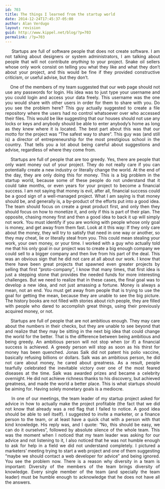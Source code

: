 ```yaml
---
id: 703
title: The things I learned from the startup world
date: 2014-12-24T17:45:37-05:00
author: Alan Verdugo
layout: revision
guid: http://www.kippel.net/blog/?p=703
permalink: /?p=703
---
```

<p style="text-align: justify;">
      Startups are full of software people that does not create software. I am not talking about designers or system administrators, I am talking about people that will not contribute <em>anything</em> to your project. Snake oil sellers whose only work consist on telling you what they like and what they don&#8217;t about your project, and this would be fine if they provided constructive criticism, or useful advise, but they don&#8217;t.
</p>

<p style="text-align: justify;">
      One of the members of my team suggested that our web page should not use any passwords for login. His idea was to just type your username and you could login and access your data freely. This username was the one you would share with other users in order for them to share with you. Do you see the problem here? This guy actually suggested to create a file repository where the users had no control whatsoever over who accessed their files. This would be like suggesting that our houses should not use any locks or keys and anybody should be able to enter anybody&#8217;s home as long as they knew where it is located. The best part about this was that our motto for the project was &#8220;The safest way to share&#8221;. This guy was (and still is) a director of entrepreneurship for the most prestigious school in the country. That tells you a lot about being careful about suggestions and advise, regardless of where they come from.
</p>

<p style="text-align: justify;">
      Startups are full of people that are too greedy. Yes, there are people that only want money out of your project. They do not really care if you can potentially create a new industry or literally change the world. At the end of the day, they are only doing this for money. This is a big problem in the startup world, because some of these people do not understand that it could take months, or even years for your project to become a financial success. I am not saying that money is evil, after all, financial success could be a good sign of a well-managed project. What I am saying is that money should be, and generally is, a by-product of the efforts put into a good idea. The team should focus on create a great product first, and only then they should focus on how to monetize it, and only if this is part of their plan. The opposite, chasing money first and then a good idea to back it up will simply not work. You must identify if you are working with people whose only goal is money, and get away from them fast. Look at it this way: If they only care about the money, they will try to satisfy that need in one way or another, so they may cheat, lie or literally steal from you. This could mean stealing your work, your own money, or your time. I worked with a guy who actually told me that his only goal in our project was to create a big enough company we could sell to a bigger company and then live from his part of the deal. This was an obvious sign that he did not care at all about our work. I know that there have been great projects that spawned even greater projects by selling that first &#8220;proto-company&#8221;, I know that many times, that first idea is just a stepping stone that provides the needed funds for more interesting challenges. But we need to realize that in these cases, the final goal was to develop a new idea, and not just amassing a fortune. Money is always a mean, not an end. You must get away from people that is trying to use the goal for getting the mean, because they are unable to see the big picture. The history books are not filled with stories about rich people, they are filled with people who dared to accomplish great things, using their previously acquired money, or not.
</p>

<p style="text-align: justify;">
      Startups are full of people that are not ambitious enough. They may care about the numbers in their checks, but they are unable to see beyond that and realize that they may be sitting in the next big idea that could change the world for the better. That is the difference between being ambitious and being greedy. An ambitious person will not stop when (or if) a financial success is achieved. A greedy person will stop as soon as his thirst for money has been quenched. Jonas Salk did not patent his polio vaccine, basically refusing billions or dollars. Salk was an ambitious person, he did not care about money, he cared about greatness. As a result, people tearfully celebrated the inevitable victory over one of the most feared diseases at the time. Salk was awarded prizes and became a celebrity overnight. He did not achieve richness thanks to his discovery, but achieved greatness, and made the world a better place. This is what startups should be aiming for. Having solely monetary goals is a mediocre.
</p>

<p style="text-align: justify;">
      In one of our meetings, the team leader of my startup project asked for advice in how to actually make the project profitable (the fact that we did not know that already was a red flag that I failed to notice. A good idea should be able to sell itself). I suggested to invite a marketer, or a finance person to the team, or at least have a quick chat with a person with that kind knowledge. His reply was, and I quote: &#8220;No, this should be easy, we can do it ourselves&#8221;, followed by absolute silence of the whole team. This was the moment when I noticed that my team leader was asking for our advice and not listening to it, I also noticed that he was not humble enough to ask for help in a field we did not understand completely. I pictured a marketers&#8217; meeting trying to start a web project and one of them suggesting &#8220;maybe we should contact a web developer for advice&#8221; and being ignored. You see the problem now. There is a reason why diversity in a team is important: Diversity of the members of the team brings diversity of knowledge. Every single member of the team (and specially the team leader) must be humble enough to acknowledge that he does not have all the answers.
</p>